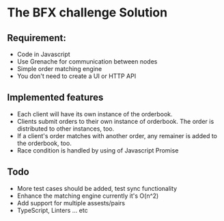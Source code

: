 # The BFX challenge Solution

## Requirement:
* Code in Javascript
* Use Grenache for communication between nodes
* Simple order matching engine
* You don't need to create a UI or HTTP API

## Implemented features
* Each client will have its own instance of the orderbook.
* Clients submit orders to their own instance of orderbook. The order is distributed to other instances, too.
* If a client's order matches with another order, any remainer is added to the orderbook, too.
* Race condition is handled by using of Javascript Promise

## Todo
* More test cases should be added, test sync functionality
* Enhance the matching engine currently it's O(n^2)
* Add support for multiple assests/pairs
* TypeScript, Linters ... etc